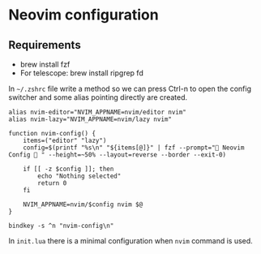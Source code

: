 # Neovim configuration

## Requirements

- brew install fzf
- For telescope: brew install ripgrep fd

In `~/.zshrc` file write a method so we can press Ctrl-n to open the config switcher and some alias pointing directly are created.

```
alias nvim-editor="NVIM_APPNAME=nvim/editor nvim"
alias nvim-lazy="NVIM_APPNAME=nvim/lazy nvim"

function nvim-config() {
    items=("editor" "lazy")
    config=$(printf "%s\n" "${items[@]}" | fzf --prompt=" Neovim Config  " --height=~50% --layout=reverse --border --exit-0)
    
    if [[ -z $config ]]; then
        echo "Nothing selected"
        return 0
    fi

    NVIM_APPNAME=nvim/$config nvim $@
}

bindkey -s ^n "nvim-config\n"
```

In `init.lua` there is a minimal configuration when `nvim` command is used.
